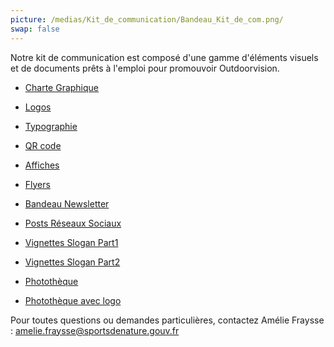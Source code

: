```yaml
---
picture: /medias/Kit_de_communication/Bandeau_Kit_de_com.png/
swap: false
---
```


Notre kit de communication est composé d'une gamme d'éléments visuels et de documents prêts à l'emploi pour promouvoir Outdoorvision.

- [Charte Graphique](/medias/Kit_de_communication/Charte_graphique_Outdoorvision.pdf)

- [Logos](/medias/Kit_de_communication/02_LOGOS_OUTDOORVISION.zip)

- [Typographie](/medias/Kit_de_communication/03_TYPOGRAPHIE_OUTDOORVISION.zip)

- [QR code](/medias/Kit_de_communication/09_QR_CODE_OUTDOORVISION.zip)

- [Affiches](/medias/Kit_de_communication/04_AFFICHES_OUTDOORVISION.zip)

- [Flyers](/medias/Kit_de_communication/05_FLYERS_OUTDOORVISION.zip)

- [Bandeau Newsletter](/medias/Kit_de_communication/06_BANDEAU_NEWSLETTER_OUTDOORVISION.zip)

- [Posts Réseaux Sociaux](/medias/Kit_de_communication/07_POSTS_RESEAUX_SOCIAUX_OUTDOORVISION.zip)

- [Vignettes Slogan Part1](/medias/Kit_de_communication/08_VIGNETTES_SLOGANS_OUTDOORVISION_PART1.zip)
  
- [Vignettes Slogan Part2](/medias/Kit_de_communication/08_VIGNETTES_SLOGANS_OUTDOORVISION_PART2.zip)

- [Photothèque](/medias/Kit_de_communication/10_PHOTOTHEQUE_OUTDOORVISION.zip)

- [Photothèque avec logo](/medias/Kit_de_communication/11_PHOTOTHEQUE_AVEC_LOGO_OUTDOORVISION.zip)

Pour toutes questions ou demandes particulières, contactez Amélie Fraysse : amelie.fraysse@sportsdenature.gouv.fr





